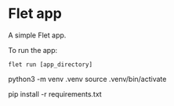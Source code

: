 # Flet app

A simple Flet app.

To run the app:

```
flet run [app_directory]
```

python3 -m venv .venv
source .venv/bin/activate

pip install -r requirements.txt